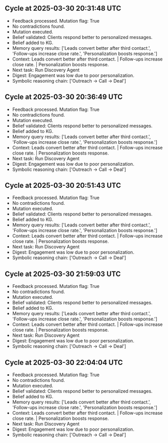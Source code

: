 ## Cycle at 2025-03-30 20:31:48 UTC
- Feedback processed. Mutation flag: True
- No contradictions found.
- Mutation executed.
- Belief validated: Clients respond better to personalized messages.
- Belief added to KG.
- Memory query results: ['Leads convert better after third contact.', 'Follow-ups increase close rate.', 'Personalization boosts response.']
- Context: Leads convert better after third contact. | Follow-ups increase close rate. | Personalization boosts response.
- Next task: Run Discovery Agent
- Digest: Engagement was low due to poor personalization.
- Symbolic reasoning chain: ['Outreach -> Call -> Deal']

## Cycle at 2025-03-30 20:36:49 UTC
- Feedback processed. Mutation flag: True
- No contradictions found.
- Mutation executed.
- Belief validated: Clients respond better to personalized messages.
- Belief added to KG.
- Memory query results: ['Leads convert better after third contact.', 'Follow-ups increase close rate.', 'Personalization boosts response.']
- Context: Leads convert better after third contact. | Follow-ups increase close rate. | Personalization boosts response.
- Next task: Run Discovery Agent
- Digest: Engagement was low due to poor personalization.
- Symbolic reasoning chain: ['Outreach -> Call -> Deal']

## Cycle at 2025-03-30 20:51:43 UTC
- Feedback processed. Mutation flag: True
- No contradictions found.
- Mutation executed.
- Belief validated: Clients respond better to personalized messages.
- Belief added to KG.
- Memory query results: ['Leads convert better after third contact.', 'Follow-ups increase close rate.', 'Personalization boosts response.']
- Context: Leads convert better after third contact. | Follow-ups increase close rate. | Personalization boosts response.
- Next task: Run Discovery Agent
- Digest: Engagement was low due to poor personalization.
- Symbolic reasoning chain: ['Outreach -> Call -> Deal']

## Cycle at 2025-03-30 21:59:03 UTC
- Feedback processed. Mutation flag: True
- No contradictions found.
- Mutation executed.
- Belief validated: Clients respond better to personalized messages.
- Belief added to KG.
- Memory query results: ['Leads convert better after third contact.', 'Follow-ups increase close rate.', 'Personalization boosts response.']
- Context: Leads convert better after third contact. | Follow-ups increase close rate. | Personalization boosts response.
- Next task: Run Discovery Agent
- Digest: Engagement was low due to poor personalization.
- Symbolic reasoning chain: ['Outreach -> Call -> Deal']

## Cycle at 2025-03-30 22:04:04 UTC
- Feedback processed. Mutation flag: True
- No contradictions found.
- Mutation executed.
- Belief validated: Clients respond better to personalized messages.
- Belief added to KG.
- Memory query results: ['Leads convert better after third contact.', 'Follow-ups increase close rate.', 'Personalization boosts response.']
- Context: Leads convert better after third contact. | Follow-ups increase close rate. | Personalization boosts response.
- Next task: Run Discovery Agent
- Digest: Engagement was low due to poor personalization.
- Symbolic reasoning chain: ['Outreach -> Call -> Deal']

